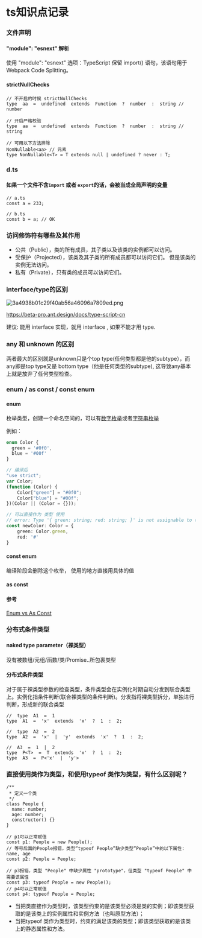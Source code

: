 # ts知识点记录

### 文件声明

#### "module": "esnext" 解析

使用  "module": "esnext"  选项：TypeScript 保留  import()  语句，该语句用于 Webpack Code Splitting。

#### strictNullChecks

```
// 不开启的时候 strictNullChecks
type  aa  =  undefined  extends  Function  ?  number  :  string // number

// 开启严格校验
type  aa  =  undefined  extends  Function  ?  number  :  string // string

// 可用以下方法排除
NonNullable<aa> // 元素
type NonNullable<T> = T extends null | undefined ? never : T;
```

### d.ts

#### 如果一个文件不含`import`  或者  `export`的话，会被当成全局声明的变量

```
// a.ts
const a = 233;

// b.ts
const b = a; // OK
```

### 访问修饰符有哪些及其作用

- 公共（Public），类的所有成员，其子类以及该类的实例都可以访问。
- 受保护（Projected），该类及其子类的所有成员都可以访问它们。 但是该类的实例无法访问。
- 私有（Private），只有类的成员可以访问它们。

### interface/type的区别

![3a4938b01c29f40ab56a46096a7809ed.png](en-resource://database/1196:1)

<https://beta-pro.ant.design/docs/type-script-cn>

建议:   能用 interface 实现，就用 interface , 如果不能才用 type.

### any 和 unknown 的区别

两者最大的区别就是unknown只是个top type(任何类型都是他的subtype），而any即是top type又是 bottom type（他是任何类型的subtype), 这导致any基本上就是放弃了任何类型检查。

### enum / as const / const enum

#### enum

枚举类型，创建一个命名空间的，可以有[数字枚举](https://www.typescriptlang.org/docs/handbook/enums.html#numeric-enums)或者[字符串枚举](https://www.typescriptlang.org/docs/handbook/enums.html#string-enums)

例如：

```typescript
enum Color {
  green = '#0f0',
  blue = '#00f'
}

// 编译后
"use strict";
var Color;
(function (Color) {
    Color["green"] = "#0f0";
    Color["blue"] = "#00f";
})(Color || (Color = {}));

// 可以直接作为 类型 使用
// error: Type '{ green: string; red: string; }' is not assignable to type 'Color'.
const newColor: Color = {
    green: Color.green,
    red: '#'
}
```

#### const enum

编译阶段会删除这个枚举， 使用的地方直接用具体的值

#### as const

#### 参考

[Enum vs As Const](https://stackoverflow.com/questions/66862421/enum-vs-as-const)

### 分布式条件类型

#### naked type parameter（裸类型）

没有被数组/元组/函数/类/Promise..所包裹类型

#### 分布式条件类型

对于属于裸类型参数的检查类型，条件类型会在实例化时期自动分发到联合类型上。实例化指条件判断(联合裸类型的条件判断)。分发指将裸类型拆分，单独进行判断，形成新的联合类型

```
//  type  A1  =  1
type  A1  =  'x'  extends  'x'  ?  1  :  2;

//  type  A2  =  2
type  A2  =  'x'  |  'y'  extends  'x'  ?  1  :  2;  

//  A3  =  1  |  2
type  P<T>  =  T  extends  'x'  ?  1  :  2;
type  A3  =  P<'x'  |  'y'>  
```

### 直接使用类作为类型，和使用typeof 类作为类型，有什么区别呢？

```
/**
 * 定义一个类
 */
class People {
  name: number;
  age: number;
  constructor() {}
}

// p1可以正常赋值
const p1: People = new People();
// 等号后面的People报错，类型“typeof People”缺少类型“People”中的以下属性: name, age
const p2: People = People;

// p3报错，类型 "People" 中缺少属性 "prototype"，但类型 "typeof People" 中需要该属性
const p3: typeof People = new People();
// p4可以正常赋值
const p4: typeof People = People;
```

- 当把类直接作为类型时，该类型约束的是该类型必须是类的实例；即该类型获取的是该类上的实例属性和实例方法（也叫原型方法）；
- 当把typeof 类作为类型时，约束的满足该类的类型；即该类型获取的是该类上的静态属性和方法。
